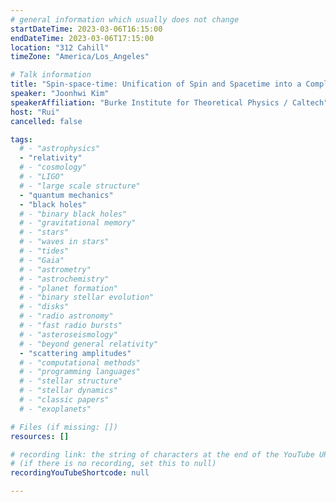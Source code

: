 ```yaml
---
# general information which usually does not change
startDateTime: 2023-03-06T16:15:00
endDateTime: 2023-03-06T17:15:00
location: "312 Cahill"
timeZone: "America/Los_Angeles"

# Talk information
title: "Spin-space-time: Unification of Spin and Spacetime into a Complex Geometry"
speaker: "Joonhwi Kim"
speakerAffiliation: "Burke Institute for Theoretical Physics / Caltech"
host: "Rui"
cancelled: false

tags:
  # - "astrophysics"
  - "relativity"
  # - "cosmology"
  # - "LIGO"
  # - "large scale structure"
  - "quantum mechanics"
  - "black holes"
  # - "binary black holes"
  # - "gravitational memory"
  # - "stars"
  # - "waves in stars"
  # - "tides"
  # - "Gaia"
  # - "astrometry"
  # - "astrochemistry"
  # - "planet formation"
  # - "binary stellar evolution"
  # - "disks"
  # - "radio astronomy"
  # - "fast radio bursts"
  # - "asteroseismology"
  # - "beyond general relativity"
  - "scattering amplitudes"
  # - "computational methods"
  # - "programming languages"
  # - "stellar structure"
  # - "stellar dynamics"
  # - "classic papers"
  # - "exoplanets"

# Files (if missing: [])
resources: []

# recording link: the string of characters at the end of the YouTube URL
# (if there is no recording, set this to null)
recordingYouTubeShortcode: null

---
```



